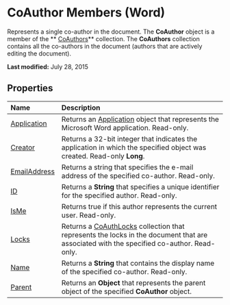 
# CoAuthor Members (Word)
Represents a single co-author in the document. The  **CoAuthor** object is a member of the ** [CoAuthors](47fc864d-5f1b-b113-85b5-6e8b1b75c225.md)** collection. The **CoAuthors** collection contains all the co-authors in the document (authors that are actively editing the document).

 **Last modified:** July 28, 2015


## Properties



|**Name**|**Description**|
|:-----|:-----|
| [Application](355dac35-8c14-c83d-b673-1d5b0bf5a3f1.md)|Returns an  [Application](d1cf6f8f-4e88-bf01-93b4-90a83f79cb44.md) object that represents the Microsoft Word application. Read-only.|
| [Creator](30b59f4d-7d95-409d-463f-53c1492bf370.md)|Returns a 32-bit integer that indicates the application in which the specified object was created. Read-only  **Long**.|
| [EmailAddress](48d33e56-78a3-172f-177e-3b250bbec130.md)|Returns a string that specifies the e-mail address of the specified co-author. Read-only.|
| [ID](a3118c4d-c4c7-9084-3182-8a449f32b020.md)|Returns a  **String** that specifies a unique identifier for the specified author. Read-only.|
| [IsMe](bf6b8282-e114-8b6f-9e89-3bd93662d84e.md)|Returns true if this author represents the current user. Read-only. |
| [Locks](9f502e4e-2414-0232-78d0-5ce64d4297f0.md)|Returns a  [CoAuthLocks](589763ed-8463-6988-3817-9c2152506d16.md) collection that represents the locks in the document that are associated with the specified co-author. Read-only.|
| [Name](d9d27cd8-e152-b5a3-286f-3e1b13d09696.md)|Returns a  **String** that contains the display name of the specified co-author. Read-only.|
| [Parent](33ef16f2-70aa-c63a-8185-8b05d91b12c3.md)|Returns an  **Object** that represents the parent object of the specified **CoAuthor** object.|
